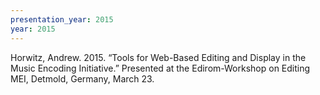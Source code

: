```yaml
---
presentation_year: 2015
year: 2015
---
```


Horwitz, Andrew. 2015. “Tools for Web-Based Editing and Display in the Music Encoding Initiative.” Presented at the Edirom-Workshop on Editing MEI, Detmold, Germany, March 23.